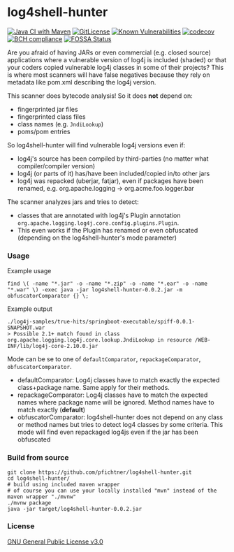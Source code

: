 # log4shell-hunter

[![Java CI with Maven](https://github.com/pfichtner/log4shell-hunter/actions/workflows/maven.yml/badge.svg)](https://github.com/pfichtner/log4shell-hunter/actions/workflows/maven.yml)
[![GitLicense](https://gitlicense.com/badge/pfichtner/log4shell-hunter)](https://gitlicense.com/license/pfichtner/log4shell-hunter)
[![Known Vulnerabilities](https://snyk.io/test/github/pfichtner/log4shell-hunter/badge.svg?targetFile=pom.xml)](https://snyk.io/test/github/pfichtner/log4shell-hunter?targetFile=pom.xml)
[![codecov](https://codecov.io/gh/pfichtner/log4shell-hunter/branch/main/graph/badge.svg?token=9KPRQO35RS)](https://codecov.io/gh/pfichtner/log4shell-hunter)
[![BCH compliance](https://bettercodehub.com/edge/badge/pfichtner/log4shell-hunter?branch=main)](https://bettercodehub.com/)
[![FOSSA Status](https://app.fossa.com/api/projects/git%2Bgithub.com%2Fpfichtner%2Flog4shell-hunter.svg?type=shield)](https://app.fossa.com/projects/git%2Bgithub.com%2Fpfichtner%2Flog4shell-hunter?ref=badge_shield)

Are you afraid of having JARs or even commercial (e.g. closed source) applications where a vulnerable version of log4j is included (shaded) or that your coders copied  vulnerable log4j classes in some of their projects? This is where most scanners will have false negatives because they rely on metadata like pom.xml describing the log4j version. 

This scanner does bytecode analysis! So it does **not** depend on: 
- fingerprinted jar files
- fingerprinted class files
- class names (e.g. ```JndiLookup```)
- poms/pom entries

So log4shell-hunter will find vulnerable log4j versions even if: 
- log4j's source has been compiled by third-parties (no matter what compiler/compiler version)
- log4j (or parts of it) has/have been included/copied in/to other jars
- log4j was repacked (uberjar, fatjar), even if packages have been renamed, e.g. org.apache.logging -> org.acme.foo.logger.bar

The scanner analyzes jars and tries to detect: 
- classes that are annotated with log4j's Plugin annotation ```org.apache.logging.log4j.core.config.plugins.Plugin```. 
- This even works if the Plugin has renamed or even obfuscated (depending on the log4shell-hunter's mode parameter)

### Usage
Example usage
```console
find \( -name "*.jar" -o -name "*.zip" -o -name "*.ear" -o -name "*.war" \) -exec java -jar log4shell-hunter-0.0.2.jar -m obfuscatorComparator {} \;
```

Example output
```console
./log4j-samples/true-hits/springboot-executable/spiff-0.0.1-SNAPSHOT.war
> Possible 2.1+ match found in class org.apache.logging.log4j.core.lookup.JndiLookup in resource /WEB-INF/lib/log4j-core-2.10.0.jar
```

Mode can be se to one of ```defaultComparator```, ```repackageComparator```, ```obfuscatorComparator```. 
- defaultComparator: Log4j classes have to match exactly the expected class+package name. Same apply for their methods. 
- repackageComparator: Log4j classes have to match the expected names where package name will be ignored. Method names have to match exactly (**default**)
- obfuscatorComparator: log4shell-hunter does not depend on any class or method names but tries to detect log4 classes by some criteria. This mode will find even repackaged log4js even if the jar has been obfuscated

### Build from source
```console
git clone https://github.com/pfichtner/log4shell-hunter.git
cd log4shell-hunter/
# build using included maven wrapper 
# of course you can use your locally installed "mvn" instead of the maven wrapper "./mvnw"
./mvnw package 
java -jar target/log4shell-hunter-0.0.2.jar
```

### License
[GNU General Public License v3.0](LICENSE.txt)
